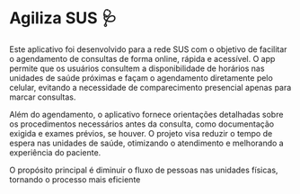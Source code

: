   # Agiliza SUS 🩺

Este aplicativo foi desenvolvido para a rede SUS com o objetivo de facilitar o agendamento de consultas de forma online, rápida e acessível. O app permite que os usuários consultem a disponibilidade de horários nas unidades de saúde próximas e façam o agendamento diretamente pelo celular, evitando a necessidade de comparecimento presencial apenas para marcar consultas.

Além do agendamento, o aplicativo fornece orientações detalhadas sobre os procedimentos necessários antes da consulta, como documentação exigida e exames prévios, se houver. O projeto visa reduzir o tempo de espera nas unidades de saúde, otimizando o atendimento e melhorando a experiência do paciente.

O propósito principal é diminuir o fluxo de pessoas nas unidades físicas, tornando o processo mais eficiente

